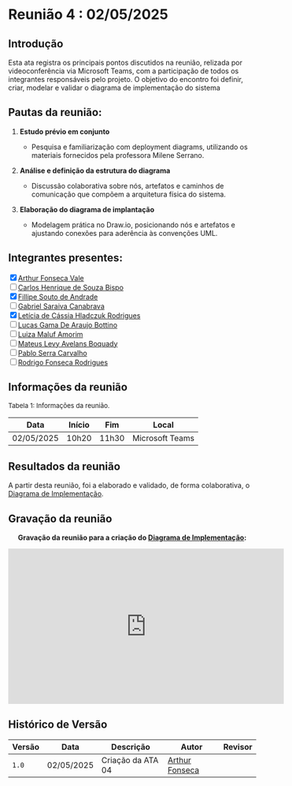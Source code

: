 
# Reunião 4 : 02/05/2025

## Introdução

Esta ata registra os principais pontos discutidos na reunião, relizada por videoconferência via Microsoft Teams, com a participação de todos os integrantes responsáveis pelo projeto. O objetivo do encontro foi definir, criar, modelar e validar o diagrama de implementação do sistema


## Pautas da reunião:


1. **Estudo prévio em conjunto**

   * Pesquisa e familiarização com deployment diagrams, utilizando os materiais fornecidos pela professora Milene Serrano.
2. **Análise e definição da estrutura do diagrama**

   * Discussão colaborativa sobre nós, artefatos e caminhos de comunicação que compõem a arquitetura física do sistema.
3. **Elaboração do diagrama de implantação**

   * Modelagem prática no Draw\.io, posicionando nós e artefatos e ajustando conexões para aderência às convenções UML.


## Integrantes presentes:

<label><input type="checkbox" checked abled>[Arthur Fonseca Vale](https://github.com/arthurfonsecaa)</label><br>
<label><input type="checkbox">[Carlos Henrique de Souza Bispo](https://github.com/carlinn1)</label><br>
<label><input type="checkbox" checked abled>[Fillipe Souto de Andrade](https://github.com/fillipeb50)</label><br>
<label><input type="checkbox">[Gabriel Saraiva Canabrava](https://github.com/gabrielsarcan)</label><br>
<label><input type="checkbox" checked abled>[Letícia de Cássia Hladczuk Rodrigues](https://github.com/HladczukLe)</label><br>
<label><input type="checkbox">[Lucas Gama De Araujo Bottino](https://github.com/bottinolucas)</label><br>
<label><input type="checkbox">[Luiza Maluf Amorim](https://github.com/LuizaMaluf)</label><br>
<label><input type="checkbox">[Mateus Levy Avelans Boquady](https://github.com/mateus9levy)</label><br>
<label><input type="checkbox">[Pablo Serra Carvalho](https://github.com/Pabloserrapxx)</label><br>
<label><input type="checkbox">[Rodrigo Fonseca Rodrigues](https://github.com/rodfon3301)</label><br>


## Informações da reunião

<font size="2" >

<p > Tabela 1: Informações da reunião. </p>

</font>

| Data | Início | Fim | Local |
|:-:|:-:|:-:|:-:|
| 02/05/2025  | 10h20 | 11h30  | Microsoft Teams |



## Resultados da reunião 

A partir desta reunião,  foi a elaborado e validado, de forma colaborativa, o [Diagrama de Implementação](/docs/Modelagem/2.1.2.DigramaDeImplementação.md).


## Gravação da reunião


<center>

__Gravação da reunião para a criação do [Diagrama de Implementação](/docs/Modelagem/2.1.2.DigramaDeImplementação.md):__

<iframe width="560" height="315" src="https://www.youtube.com/embed/_y-wE9jpPBs?si=qogJfaVaIkssP7Zm" title="YouTube video player" frameborder="0" allow="accelerometer; autoplay; clipboard-write; encrypted-media; gyroscope; picture-in-picture; web-share" referrerpolicy="strict-origin-when-cross-origin" allowfullscreen></iframe>

</center>

## Histórico de Versão

| Versão | Data | Descrição | Autor | Revisor|
|--------|------|-----------|-------|--------|
|`1.0`| 02/05/2025 | Criação da ATA 04 | [Arthur Fonseca](https://github.com/arthurfonsecaa)| []() |


